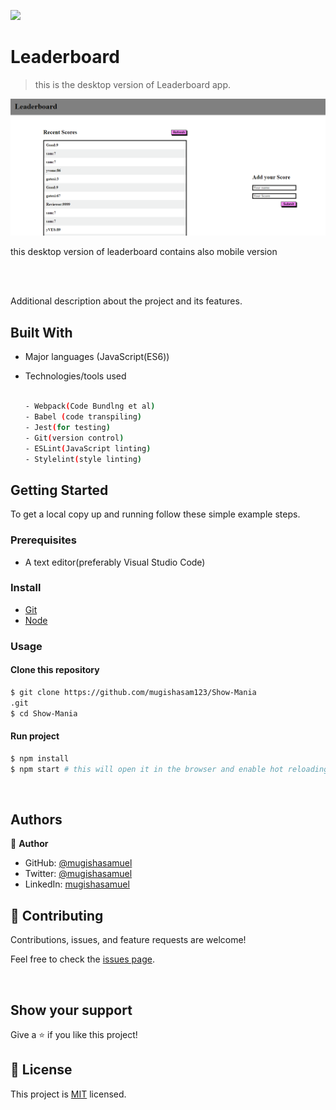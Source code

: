 
![](https://img.shields.io/badge/Leaderboard-blue)

# Leaderboard
> this is the desktop version of Leaderboard app.

![screenshot](./screenshot.png)

this desktop version of leaderboard contains also mobile version 

<br/>

<br/>

Additional description about the project and its features.
## Built With

- Major languages (JavaScript(ES6))
- Technologies/tools used 

  
  ``` bash
 
  - Webpack(Code Bundlng et al)
  - Babel (code transpiling)
  - Jest(for testing)
  - Git(version control)
  - ESLint(JavaScript linting)
  - Stylelint(style linting)

  ```


## Getting Started

To get a local copy up and running follow these simple example steps.

### Prerequisites
 - A text editor(preferably Visual Studio Code)
### Install
  -  [Git](https://git-scm.com/downloads)
  -  [Node](https://nodejs.org/en/download/)
### Usage
#### Clone this repository

```bash
$ git clone https://github.com/mugishasam123/Show-Mania
.git
$ cd Show-Mania

```
#### Run project

```bash
$ npm install
$ npm start # this will open it in the browser and enable hot reloading
```

  <br>




## Authors

👤 **Author**

- GitHub: [@mugishasamuel](https://github.com/mugishasam123)
- Twitter: [@mugishasamuel](https://twitter.com/mugishasamuel42/)
- LinkedIn: [mugishasamuel](https://www.linkedin.com/in/mugisha-samuel-55a905208/)


## 🤝 Contributing

Contributions, issues, and feature requests are welcome!

Feel free to check the [issues page](https://github.com/mugishasam123/Show-Mania/issues).

<br>

## Show your support

Give a ⭐️ if you like this project!

## 📝 License

This project is [MIT](https://opensource.org/licenses/MIT) licensed.
